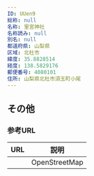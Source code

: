 ```yaml
---
ID: UUen9
総称: null
名称: 里宮神社
名称読み: null
別名: null
都道府県: 山梨県
区域: 北杜市
緯度: 35.8828514
経度: 138.5829176
郵便番号: 4080101
住所: 山梨県北杜市須玉町小尾
---
```


## その他

### 参考URL

| URL | 説明          |
| --- | ------------- |
|     | OpenStreetMap |
